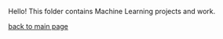 Hello! This folder contains Machine Learning projects and work.  
  
[back to main page](https://github.com/shooby-d/projects)
